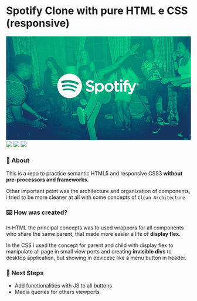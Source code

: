 # Spotify Clone with pure HTML e CSS (responsive)
 
![appCover](./Assets/cover.jpg)
![](https://img.shields.io/badge/F%C3%A1bio%20de%20Andrade-Front_End-green) ![](https://img.shields.io/badge/HTML5-blue) ![](https://img.shields.io/badge/CCS3-red)
 
 
### 🎯 About
This is a repo to practice semantic HTML5 and responsive CSS3 **without pre-processors and frameworks**.

Other important point was the architecture and organization of components, i tried to be more cleaner at all with some concepts of ``Clean Architecture``
  
 
### ⌨️ How was created?

In HTML the principal concepts was to used wrappers for all components who share the same parent, that made more easier a life of **display flex**.

In the CSS i used the concept for parent and child with display flex to manipulate all page in small view ports and creating **invisible divs** to desktop application, but showing in devicesç like a menu button in header.
 
### 🔧 Next Steps
- Add functionalities with JS to all buttons
- Media queries for others viewports


 

 
 

